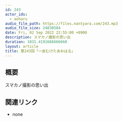 ```yaml
---
id: 243
actor_ids:
  - aoharu
audio_file_path: https://files.nantyara.com/243.mp3
audio_file_size: 24830584
date: Fri, 02 Sep 2022 22:55:00 +0900
description: スマカノ撮影の思い出
duration: 1031.4191666666668
layout: article
title: 第243回「一皮むけたあおはる」
---
```

## 概要

スマカノ撮影の思い出

## 関連リンク

* none
